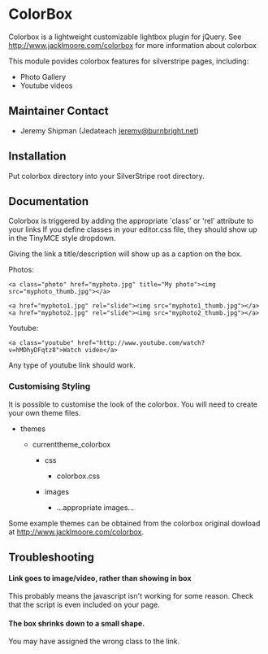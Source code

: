 # ColorBox

Colorbox is a lightweight customizable lightbox plugin for jQuery.
See http://www.jacklmoore.com/colorbox for more information about colorbox

This module povides colorbox features for silverstripe pages, including:

 * Photo Gallery
 * Youtube videos

## Maintainer Contact

 * Jeremy Shipman (Jedateach jeremy@burnbright.net)

## Installation

Put colorbox directory into your SilverStripe root directory.

## Documentation

Colorbox is triggered by adding the appropriate 'class' or 'rel' attribute to your links
If you define classes in your editor.css file, they should show up in the TinyMCE style dropdown.

Giving the link a title/description will show up as a caption on the box.

Photos:
	
	<a class="photo" href="myphoto.jpg" title="My photo"><img src="myphoto_thumb.jpg"></a>
	
	<a href="myphoto1.jpg" rel="slide"><img src="myphoto1_thumb.jpg"></a>
	<a href="myphoto2.jpg" rel="slide"><img src="myphoto2_thumb.jpg"></a>


Youtube:

	<a class="youtube" href="http://www.youtube.com/watch?v=hMDhyDFqtz8">Watch video</a>

Any type of youtube link should work.

### Customising Styling

It is possible to customise the look of the colorbox. You will need to create your own theme files.

* themes
	
	* currenttheme_colorbox
		
		* css
			
			* colorbox.css
		* images
		
			* ...appropriate images...
			
Some example themes can be obtained from the colorbox original dowload at http://www.jacklmoore.com/colorbox.

## Troubleshooting

#### Link goes to image/video, rather than showing in box

This probably means the javascript isn't working for some reason.
Check that the script is even included on your page.

#### The box shrinks down to a small shape.

You may have assigned the wrong class to the link. 